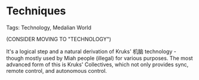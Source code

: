 # Techniques

Tags: Technology, Medalian World

(CONSIDER MOVING TO "TECHNOLOGY")

<!--Originally conceived as a way for alien Medalian "whites" to control human bodies - now deprecated for this function.-->
It's a logical step and a natural derivation of Kruks' 机脑 technology - though mostly used by Miah people (illegal) for various purposes. The most advanced form of this is Kruks' Collectives, which not only provides sync, remote control, and autonomous control.